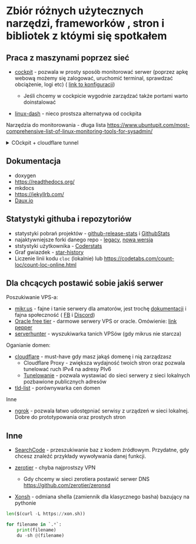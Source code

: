 # Zbiór różnych użytecznych narzędzi, frameworków , stron i bibliotek z któymi się spotkałem

## Praca z maszynami poprzez sieć

- [cockpit](https://cockpit-project.org/) - pozwala w prosty sposób monitorować serwer (poprzez apkę webową możemy się zalogować, uruchomić terminal, sprawdzać obciążenie, logi etc) ( [link to konfiguracji](https://cockpit-project.org/guide/latest/cockpit.conf.5))

  - Jeśli chcemy w cockpicie wygodnie zarządzać także portami warto doinstalować

- [linux-dash](https://afaqurk.github.io/linux-dash/#/system-status) - nieco prostsza alternatywa od cockpita

Narzędzia do monitorowania - długa lista <https://www.ubuntupit.com/most-comprehensive-list-of-linux-monitoring-tools-for-sysadmin/>

<details>
  <summary>COckpit + cloudflare tunnel</summary>
  <code>cat /etc/cockpit/cockpit.conf
[WebService]
Origins = <https://dashboard.xxxxx.ca> wss://dashboard.xxxxx.ca
ProtocolHeader = X-Forwarded-Proto
AllowUnencrypted = true</code>

[github source](https://github.com/cockpit-project/cockpit/issues/16396)

</details>

## Dokumentacja

- doxygen
- <https://readthedocs.org/>
- mkdocs
- <https://jekyllrb.com/>
- [Daux.io](https://daux.io/)

## Statystyki githuba i repozytoriów

- statystyki pobrań projektów - [github-release-stats](https://somsubhra.com/github-release-stats/) i [GithubStats](https://githubstats0.firebaseapp.com/)
- najaktywniejsze forki danego repo - [legacy](https://techgaun.github.io/active-forks/index.html), [nowa wersja](https://github.com/lukaszmn/active-forks)
- ststystyki użytkownika - [Coderstats](https://coderstats.net/)
- Graf gwiazdek - [star-history](https://star-history.t9t.io/?ref=producthunt)
- Liczenie linii kodu `cloc` (lokalnie) lub https://codetabs.com/count-loc/count-loc-online.html

## Dla chcących postawić sobie jakiś serwer

Poszukiwanie VPS-a:

- [mikr.us](https://mikr.us/) - fajne i tanie serwery dla amatorów, jest trochę [dokumentacji](https://www.notion.so/MIKR-US-Don-t-Panic-5c3bdde2e0b545e7866524fc117446c3) i fajna społeczność ( [FB](https://www.facebook.com/groups/mikrusy) i [Discord](https://discord.gg/hFcqJGkppq))
- [Oracle free tier](https://www.oracle.com/pl/cloud/free/) - darmowe serwery VPS or oracle. Omówienie: [link pepper](https://www.pepper.pl/promocje/oracle-cloud-free-tier-darmowe-vpsy-z-ipv4-459055)
- [serverhunter](https://www.serverhunter.com/) - wyszukiwarka tanich VPSów (gdy mikrus nie starcza)

Oganianie domen:

- [cloudflare](https://dash.cloudflare.com/) - must-have gdy masz jakąś domenę i nią zarządzasz
  - Cloudflare Proxy - zwiększa wydajność twoich stron oraz pozwala tunelować ruch IPv4 na adresy PIv6
  - [Tunelowanie](https://developers.cloudflare.com/cloudflare-one/connections/connect-apps/install-and-setup/tunnel-guide/) - pozwala wystawiać do sieci serwery z sieci lokalnych pozbawione publicznych adresów
- [tld-list](https://tld-list.com/) - porównywarka cen domen

Inne

- [ngrok](https://ngrok.com/) - pozwala łatwo udostępniać serwisy z urządzeń w sieci lokalnej. Dobre do prototypowania oraz prostych stron

## Inne

- [SearchCode](https://searchcode.com/) - przeszukiwanie baz z kodem źródłowym. Przydatne, gdy chcesz znaleźć przykłady wywoływania danej funkcji.
- [zerotier](https://www.zerotier.com/) - chyba najprostszy VPN

  - Gdy chcemy w sieci zerotiera postawić serwer DNS <https://github.com/zerotier/zeronsd>

- [Xonsh](https://xon.sh/) - odmiana shella (zamiennik dla klasycznego basha) bazujący na pythonie

```python
len($(curl -L https://xon.sh))

for filename in `.*`:
    print(filename)
    du -sh @(filename)
```
